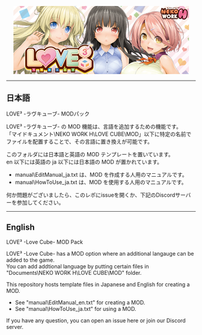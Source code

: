 <p align="center">
  <img src="https://github.com/amanitan/lovecube-translation/raw/master/manual/img/banner.png">
</p>

---
## 日本語

LOVE³ -ラヴキューブ- MODパック

LOVE³ -ラヴキューブ- の MOD 機能は、言語を追加するための機能です。  
「マイドキュメント\NEKO WORK H\LOVE CUBE\MOD」以下に特定の名前でファイルを配置することで、その言語に置き換えが可能です。

このフォルダには日本語と英語の MOD テンプレートを置いています。  
en 以下には英語の ja 以下には日本語の MOD が置かれています。

* manual\EditManual_ja.txt は、MOD を作成する人用のマニュアルです。
* manual\HowToUse_ja.txt は、MOD を使用する人用のマニュアルです。

何か問題がございましたら、このレポにissueを開くか、下記のDiscordサーバーを参加してください。

---

## English

LOVE³ -Love Cube- MOD Pack

LOVE³ -Love Cube- has a MOD option where an additional langauge can be added to the game.  
You can add addtional language by putting certain files in "Documents\NEKO WORK H\LOVE CUBE\MOD" folder.

This repository hosts template files in Japanese and English for creating a MOD.

* See "manual\EditManual_en.txt" for creating a MOD.
* See "manual\HowToUse_ja.txt" for using a MOD.

If you have any question, you can open an issue here or join our Discord server.